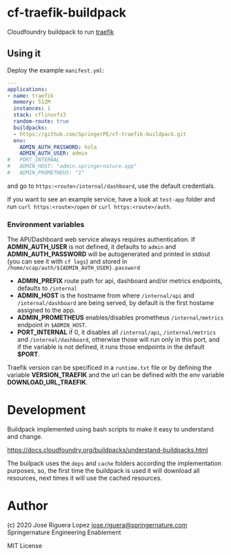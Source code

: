 # cf-traefik-buildpack

Cloudfoundry buildpack to run [traefik](https://docs.traefik.io/)

## Using it

Deploy the example `manifest.yml`: 

```manifest.yml
---
applications:
- name: traefik
  memory: 512M
  instances: 1
  stack: cflinuxfs3
  random-route: true
  buildpacks:
  - https://github.com/SpringerPE/cf-traefik-buildpack.git
  env:
    ADMIN_AUTH_PASSWORD: hola
    ADMIN_AUTH_USER: admin
#   PORT_INTERNAL
#   ADMIN_HOST: "admin.springernature.app"
#   ADMIN_PROMETHEUS: "1"
```

and go to `https:<route>/internal/dashboard`, use the default credentials.

If you want to see an example service, have a look at `test-app` folder and
run `curl https:<route>/open` or `curl https:<route>/auth`.


### Environment variables

The API/Dashboard web service always requires authentication. If **ADMIN_AUTH_USER** is not defined,
it defaults to `admin` and **ADMIN_AUTH_PASSWORD** will be autogenerated and printed
in stdout (you can see it with `cf logs`) and stored in
`/home/vcap/auth/${ADMIN_AUTH_USER}.password`

* **ADMIN_PREFIX** route path for api, dashboard and/or metrics endpoints, defaults to `/internal`
* **ADMIN_HOST** is the hostname from where `/internal/api` and `/internal/dashboard` are being served, by
default is the first hostame assigned to the app.
* **ADMIN_PROMETHEUS** enables/disables prometheus `/internal/metrics` endpoint in `$ADMIN_HOST`.
* **PORT_INTERNAL** if 0, it disables all `/internal/api`, `/internal/metrics` and `/internal/dashboard`, 
otherwise those will run only in this port, and if the variable is not defined,
it runs those endpoints in the default **$PORT**.

Traefik version can be specificed in a `runtime.txt` file or by defining the variable
**VERSION_TRAEFIK** and the url can be defined with the env variable **DOWNLOAD_URL_TRAEFIK**.

# Development

Buildpack implemented using bash scripts to make it easy to understand and change.

https://docs.cloudfoundry.org/buildpacks/understand-buildpacks.html

The builpack uses the `deps` and `cache` folders according the implementation purposes,
so, the first time the buildpack is used it will download all resources, next times 
it will use the cached resources.


# Author

(c) 2020 Jose Riguera Lopez  <jose.riguera@springernature.com>
Springernature Engineering Enablement

MIT License
